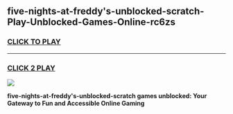 
## five-nights-at-freddy's-unblocked-scratch-Play-Unblocked-Games-Online-rc6zs
<h3>
<a href="https://premium76.site?title=five-nights-at-freddy's-unblocked-scratch&ref=25A">CLICK TO PLAY</a></h3>
<hr>

<h3>
<a href="https://premium76.site?title=five-nights-at-freddy's-unblocked-scratch&ref=25A">CLICK 2 PLAY</a>
  
</h3>

<a href="https://premium76.site?title=five-nights-at-freddy's-unblocked-scratch&ref=25A"><img src="https://clearcache.store/games.png"></a>


**five-nights-at-freddy's-unblocked-scratch games unblocked: Your Gateway to Fun and Accessible Online Gaming**
